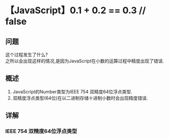 # 【JavaScript】0.1 + 0.2 == 0.3 // false
## 问题
这个过程发生了什么?
<br>
之所以会出现这样的情况,是因为JavaScript在小数的运算过程中精度出现了错误.

## 概述
1. JavaScript的Number类型为IEEE 754 双精度64位浮点类型.
2. 双精度浮点类型(64位)在以二进制存储十进制小数时会出现精度错误.

## 详解
### IEEE 754 双精度64位浮点类型